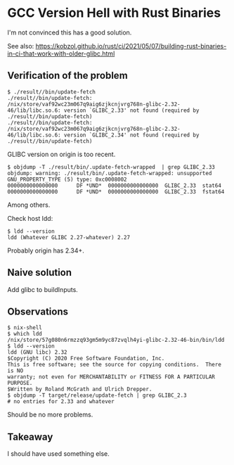 # GCC Version Hell with Rust Binaries

I'm not convinced this has a good solution.

See also: <https://kobzol.github.io/rust/ci/2021/05/07/building-rust-binaries-in-ci-that-work-with-older-glibc.html>

## Verification of the problem

```console
$ ./result//bin/update-fetch
./result//bin/update-fetch: /nix/store/vaf92wc23m067q9aig6zjkcnjvrg768n-glibc-2.32-46/lib/libc.so.6: version `GLIBC_2.33' not found (required by ./result//bin/update-fetch)
./result//bin/update-fetch: /nix/store/vaf92wc23m067q9aig6zjkcnjvrg768n-glibc-2.32-46/lib/libc.so.6: version `GLIBC_2.34' not found (required by ./result//bin/update-fetch)
```

GLIBC version on origin is too recent.

```console
$ objdump -T ./result/bin/.update-fetch-wrapped  | grep GLIBC_2.33
objdump: warning: ./result/bin/.update-fetch-wrapped: unsupported GNU_PROPERTY_TYPE (5) type: 0xc0008002
0000000000000000      DF *UND*  0000000000000000  GLIBC_2.33  stat64
0000000000000000      DF *UND*  0000000000000000  GLIBC_2.33  fstat64
```

Among others.

Check host ldd:

```console
$ ldd --version
ldd (Whatever GLIBC 2.27-whatever) 2.27
```

Probably origin has 2.34+.

## Naive solution

Add glibc to buildInputs.

## Observations

```console
$ nix-shell
$ which ldd
/nix/store/57g080n6rmzzq93gm5m9yc87zvqlh4yi-glibc-2.32-46-bin/bin/ldd
$ ldd --version
ldd (GNU libc) 2.32
$Copyright (C) 2020 Free Software Foundation, Inc.
This is free software; see the source for copying conditions.  There is NO
warranty; not even for MERCHANTABILITY or FITNESS FOR A PARTICULAR PURPOSE.
$Written by Roland McGrath and Ulrich Drepper.
$ objdump -T target/release/update-fetch | grep GLIBC_2.3
# no entries for 2.33 and whatever
```

Should be no more problems.

## Takeaway

I should have used something else.